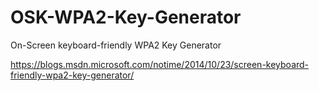 # OSK-WPA2-Key-Generator
On-Screen keyboard-friendly WPA2 Key Generator

https://blogs.msdn.microsoft.com/notime/2014/10/23/screen-keyboard-friendly-wpa2-key-generator/
